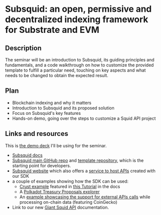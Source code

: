 # Subsquid: an open, permissive and decentralized indexing framework for Substrate and EVM

## Description
The seminar will be an introduction to Subsquid, its guiding principles and fundamentals, and a code walkthrough on how to customize the provided template to fulfill a particular need, touching on key aspects and what needs to be changed to obtain the expected result.

## Plan

- Blockchain indexing and why it matters
- Introduction to Subsquid and its proposed solution
- Focus on Subsquid's key features
- Hands-on demo, going over the steps to customize a Squid API project

## Links and resources

This is [the demo deck](https://hackmd.io/@RaekwonIII/Substrate-Seminar-🎓) I'll be using for the seminar.

- [Subsquid docs](https://docs.subsquid.io/)
- [Subsquid main GitHub repo](https://github.com/subsquid/squid) and [template repository](https://github.com/subsquid/squid-template), which is the starting point for developers.
- [Subsquid website](https://subsquid.io/) which also offers a [service to host APIs](https://app.subsquid.io/aquarium) created with our SDK
- a couple of examples showing how the SDK can be used:
  - [Crust example](https://github.com/subsquid/squid-crust-example) featured in [this Tutorial](https://docs.subsquid.io/tutorial/create-a-simple-squid) in the docs
  - A [Polkadot Treasury Proposals explorer](https://github.com/subsquid/squid-polkadot-treasury-example)
  - An [example showcasing the support for external APIs calls](https://github.com/subsquid/squid-external-api-example) while processing on-chain data (featuring CoinGecko)
- Link to our new [Giant Squid API](https://docs.subsquid.io/recipes/giant-squid-api) documentation.

